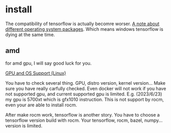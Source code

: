 
# install

The compatibility of tensorflow is actually becomre worser. [A note about different operating system packages](https://github.com/tensorflow/text#a-note-about-different-operating-system-packages). Which means windows tensorflow is dying at the same time. 

## amd
for amd gpu, I will say good luck for you.  

[GPU and OS Support (Linux)](https://rocm.docs.amd.com/en/latest/release/gpu_os_support.html)

You have to check several thing. GPU, distro version, kernel version... Make sure you have really carfully checked. Even docker will not work if you have not supported gpu, and current supported gpu is limited. E.g. (2023/6/23) my gpu is 5700xt which is gfx1010 instruction. This is not support by rocm, even your are able to install rocm.

After make rocm work, tensorflow is another story. You have to choose a tensorflow version build with rocm. Your tensorflow, rocm, bazel, numpy... version is limited.

